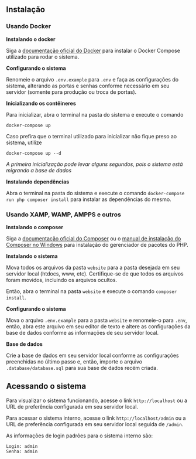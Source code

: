 ## Instalação

### Usando Docker

**Instalando o docker**

Siga a [documentação oficial do Docker](https://docs.docker.com/compose/install/) para instalar o Docker Compose utilizado para rodar o sistema.

**Configurando o sistema**

Renomeie o arquivo `.env.example` para `.env` e faça as configurações do sistema, alterando as portas e senhas conforme necessário em seu servidor (somente para produção ou troca de portas).

**Inicializando os contêineres**

Para inicializar, abra o terminal na pasta do sistema e execute o comando
```
docker-compose up
```

Caso prefira que o terminal utilizado para inicializar não fique preso ao sistema, utilize
```
docker-compose up --d
```

*A primeira inicialização pode levar alguns segundos, pois o sistema está migrando a base de dados*

**Instalando dependências**

Abra o terminal na pasta do sistema e execute o comando `docker-compose run php composer install` para instalar as dependências do mesmo.

### Usando XAMP, WAMP, AMPPS e outros

**Instalando o composer**

Siga a [documentação oficial do Composer](https://getcomposer.org/download/) ou o [manual de instalação do Composer no Windows](https://medium.com/@marcos.paegle/php-moderno-instalando-o-composer-windows-d45c29ba1fe1) para instalação do gerenciador de pacotes do PHP.

**Instalando o sistema**

Mova todos os arquivos da pasta `website` para a pasta desejada em seu servidor local (htdocs, www, etc). Certifique-se de que todos os arquivos foram movidos, incluindo os arquivos ocultos.

Então, abra o terminal na pasta `website` e execute o comando `composer install`.

**Configurando o sistema**

Mova o arquivo `.env.example` para a pasta `website` e renomeie-o para `.env`, então, abra este arquivo em seu editor de texto e altere as configurações da base de dados conforme as informações de seu servidor local.

**Base de dados**

Crie a base de dados em seu servidor local conforme as configurações preenchidas no último passo e, então, importe o arquivo `.database/database.sql` para sua base de dados recém criada.

## Acessando o sistema

Para visualizar o sistema funcionando, acesse o link `http://localhost` ou a URL de preferência configurada em seu servidor local.

Para acessar o sistema interno, acesse o link `http://localhost/admin` ou a URL de preferẽncia configurada em seu servidor local seguida de `/admin`.

As informações de login padrões para o sistema interno são:

```
Login: admin
Senha: admin
```